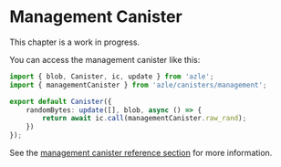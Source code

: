 # Management Canister

This chapter is a work in progress.

You can access the management canister like this:

```typescript
import { blob, Canister, ic, update } from 'azle';
import { managementCanister } from 'azle/canisters/management';

export default Canister({
    randomBytes: update([], blob, async () => {
        return await ic.call(managementCanister.raw_rand);
    })
});
```

See the [management canister reference section](./reference/management_canister/management_canister.md) for more information.
